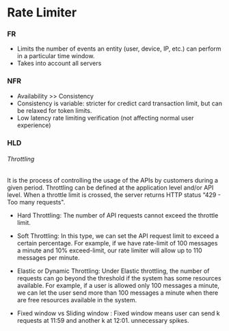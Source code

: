 # Rate Limiter

### FR
* Limits the number of events an entity (user, device, IP, etc.) can perform in a particular time window.
* Takes into account all servers

### NFR
* Availability >> Consistency
* Consistency is variable: stricter for credict card transaction limit, but can be relaxed for token limits.
* Low latency rate limiting verification (not affecting normal user experience)

### HLD
###### Throttling
It is the process of controlling the usage of the APIs by customers during a given
period. Throttling can be defined at the application level and/or API level. When a throttle limit is
crossed, the server returns HTTP status “429 - Too many requests".
* Hard Throttling: The number of API requests cannot exceed the throttle limit.
* Soft Throttling: In this type, we can set the API request limit to exceed a certain percentage. For
example, if we have rate-limit of 100 messages a minute and 10% exceed-limit, our rate limiter will
allow up to 110 messages per minute.
* Elastic or Dynamic Throttling: Under Elastic throttling, the number of requests can go beyond the
threshold if the system has some resources available. For example, if a user is allowed only 100
messages a minute, we can let the user send more than 100 messages a minute when there are free
resources available in the system.

* Fixed window vs Sliding window : Fixed window means user can send k requests at 11:59 and another k at 12:01. unnecessary spikes.
